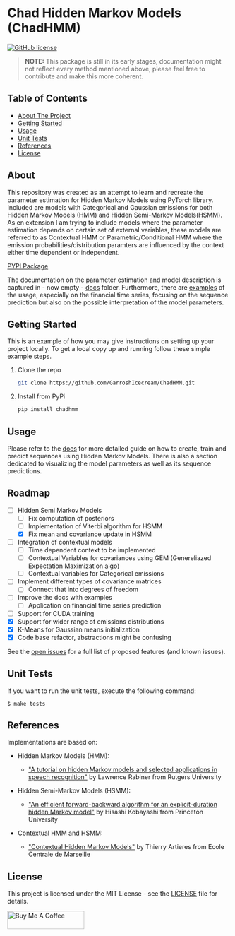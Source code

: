 # Chad Hidden Markov Models (ChadHMM)
[![GitHub license](https://img.shields.io/badge/license-MIT-green.svg)](https://github.com/drkostas/pyemail-sender/master/LICENSE)

> **NOTE:**
> This package is still in its early stages, documentation might not reflect every method mentioned above, please feel free to contribute and make this more coherent.

## Table of Contents

+ [About The Project](#about)
+ [Getting Started](#getting_started)
+ [Usage](#usage)
+ [Unit Tests](#unit_tests)
+ [References](#references)
+ [License](#license)

## About <a name = "about"></a>

This repository was created as an attempt to learn and recreate the parameter estimation for Hidden Markov Models using PyTorch library. Included are models with Categorical and Gaussian emissions for both Hidden Markov Models (HMM) and Hidden Semi-Markov Models(HSMM). As en extension I am trying to include models where the parameter estimation depends on certain set of external variables, these models are referred to as Contextual HMM or Parametric/Conditional HMM where the emission probabilities/distribution paramters are influenced by the context either time dependent or independent.

[PYPI Package](https://pypi.org/project/chadhmm/)

The documentation on the parameter estimation and model description is captured in - now empty - [docs](https://github.com/GarroshIcecream/ChadHMM//tree/master/docs) folder. Furthermore, there are [examples](https://github.com/GarroshIcecream/ChadHMM//tree/master/tests) of the usage, especially on the financial time series, focusing on the sequence prediction but also on the possible interpretation of the model parameters.

## Getting Started <a name = "getting_started"></a>

This is an example of how you may give instructions on setting up your project locally.
To get a local copy up and running follow these simple example steps.

1. Clone the repo
   ```sh
   git clone https://github.com/GarroshIcecream/ChadHMM.git
   ```
2. Install from PyPi
   ```sh
   pip install chadhmm
   ```

## Usage <a name = "usage"></a>

Please refer to the [docs](https://github.com/GarroshIcecream/ChadHMM//tree/master/docs) for more detailed guide on how to create, train and predict sequences using Hidden Markov Models. There is also a section dedicated to visualizing the model parameters as well as its sequence predictions.

## Roadmap <a name = "roadmap"></a>

- [ ] Hidden Semi Markov Models
  - [ ] Fix computation of posteriors 
  - [ ] Implementation of Viterbi algorithm for HSMM
  - [x] Fix mean and covariance update in HSMM
- [ ] Integration of contextual models
  - [ ] Time dependent context to be implemented
  - [ ] Contextual Variables for covariances using GEM (Genereliazed Expectation Maximization algo)
  - [ ] Contextual variables for Categorical emissions
- [ ] Implement different types of covariance matrices
  - [ ] Connect that into degrees of freedom
- [ ] Improve the docs with examples
    - [ ] Application on financial time series prediction
- [ ] Support for CUDA training
- [x] Support for wider range of emissions distributions
- [X] K-Means for Gaussian means initialization
- [x] Code base refactor, abstractions might be confusing

See the [open issues](https://github.com/GarroshIcecream/ChadHMM/issues) for a full list of proposed features (and known issues).

## Unit Tests <a name = "unit_tests"></a>

If you want to run the unit tests, execute the following command:

```ShellSession
$ make tests
```

## References <a name = "references"></a>

Implementations are based on:

- Hidden Markov Models (HMM):
   - ["A tutorial on hidden Markov models and selected applications in speech recognition"](https://ieeexplore.ieee.org/document/18626) by Lawrence Rabiner from Rutgers University

- Hidden Semi-Markov Models (HSMM):
   - ["An efficient forward-backward algorithm for an explicit-duration hidden Markov model"](https://www.researchgate.net/publication/3342828_An_efficient_forward-backward_algorithm_for_an_explicit-duration_hidden_Markov_model) by Hisashi Kobayashi from Princeton University

- Contextual HMM and HSMM:
  - ["Contextual Hidden Markov Models"](https://www.researchgate.net/publication/261490802_Contextual_Hidden_Markov_Models) by Thierry Artieres from Ecole Centrale de Marseille

## License <a name = "license"></a>

This project is licensed under the MIT License - see
the [LICENSE](https://github.com/GarroshIcecream/ChadHMM/blob/master/LICENSE) file for details.


<a href="https://www.buymeacoffee.com/adpesek13n" target="_blank"><img src="https://cdn.buymeacoffee.com/buttons/default-orange.png" alt="Buy Me A Coffee" height="41" width="174"></a>










